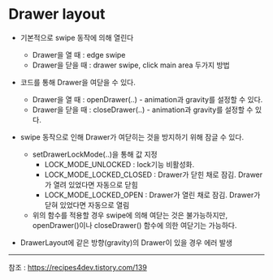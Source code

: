 # Drawer layout

+ 기본적으로 swipe 동작에 의해 열린다
    + Drawer을 열 때 : edge swipe
    + Drawer을 닫을 때 : drawer swipe, click main area 두가지 방법

+ 코드를 통해 Drawer을 여닫을 수 있다.
    + Drawer을 열 때 : openDrawer(..) - animation과 gravity를 설정할 수 있다.
    + Drawer을 닫을 때 : closeDrawer(..) - animation과 gravity를 설정할 수 있다.

+ swipe 동작으로 인해 Drawer가 여닫히는 것을 방지하기 위해 잠글 수 있다.
    + setDrawerLockMode(..)을 통해 값 지정
        + LOCK_MODE_UNLOCKED : lock기능 비활성화.
        + LOCK_MODE_LOCKED_CLOSED : Drawer가 닫힌 채로 잠김. Drawer가 열려 있었다면 자동으로 닫힘
        + LOCK_MODE_LOCKED_OPEN : Drawer가 열린 채로 잠김. Drawer가 닫혀 있었다면 자동으로 열림
    + 위의 함수를 적용할 경우 swipe에 의해 여닫는 것은 불가능하지만, openDrawer()이나 closeDrawer() 함수에 의한 여닫기는 가능하다.

+ DrawerLayout에 같은 방향(gravity)의 Drawer이 있을 경우 에러 발생

---------
참조 : https://recipes4dev.tistory.com/139